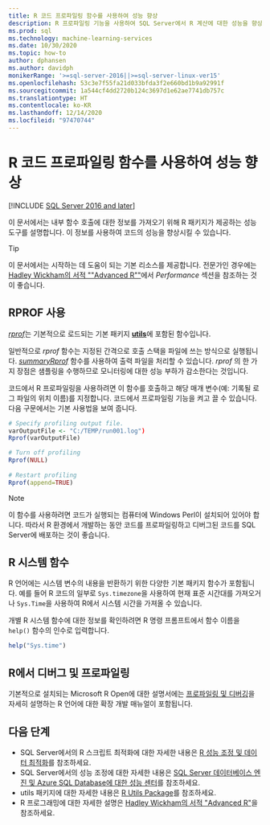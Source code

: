 ```yaml
---
title: R 코드 프로파일링 함수를 사용하여 성능 향상
description: R 프로파일링 기능을 사용하여 SQL Server에서 R 계산에 대한 성능을 향상하고 더 빠른 결과를 얻을 수 있는 유용한 정보를 수집합니다. *rprof* 함수는 내부 함수 호출에 대한 정보를 수집하고 반환합니다.
ms.prod: sql
ms.technology: machine-learning-services
ms.date: 10/30/2020
ms.topic: how-to
author: dphansen
ms.author: davidph
monikerRange: '>=sql-server-2016||>=sql-server-linux-ver15'
ms.openlocfilehash: 53c3e7f55fa21d033bfda3f2e660bd1b9a92991f
ms.sourcegitcommit: 1a544cf4dd2720b124c3697d1e62ae7741db757c
ms.translationtype: HT
ms.contentlocale: ko-KR
ms.lasthandoff: 12/14/2020
ms.locfileid: "97470744"
---
```

# <a name="use-r-code-profiling-functions-to-improve-performance"></a>R 코드 프로파일링 함수를 사용하여 성능 향상
[!INCLUDE [SQL Server 2016 and later](../../includes/applies-to-version/sqlserver2016.md)]

이 문서에서는 내부 함수 호출에 대한 정보를 가져오기 위해 R 패키지가 제공하는 성능 도구를 설명합니다. 이 정보를 사용하여 코드의 성능을 향상시킬 수 있습니다.

> [!TIP]
> 이 문서에서는 시작하는 데 도움이 되는 기본 리소스를 제공합니다. 전문가인 경우에는 [Hadley Wickham의 서적 ""Advanced R""](http://adv-r.had.co.nz)에서 *Performance* 섹션을 참조하는 것이 좋습니다.

## <a name="using-rprof"></a>RPROF 사용

[*rprof*](https://www.rdocumentation.org/packages/utils/versions/3.5.1/topics/Rprof)는 기본적으로 로드되는 기본 패키지 [**utils**](https://www.rdocumentation.org/packages/utils/versions/3.5.1)에 포함된 함수입니다. 

일반적으로 *rprof* 함수는 지정된 간격으로 호출 스택을 파일에 쓰는 방식으로 실행됩니다. [*summaryRprof*](https://www.rdocumentation.org/packages/utils/versions/3.5.1/topics/summaryRprof) 함수를 사용하여 출력 파일을 처리할 수 있습니다. *rprof* 의 한 가지 장점은 샘플링을 수행하므로 모니터링에 대한 성능 부하가 감소한다는 것입니다.

코드에서 R 프로파일링을 사용하려면 이 함수를 호출하고 해당 매개 변수(예: 기록될 로그 파일의 위치 이름)를 지정합니다. 코드에서 프로파일링 기능을 켜고 끌 수 있습니다. 다음 구문에서는 기본 사용법을 보여 줍니다. 

```R
# Specify profiling output file.
varOutputFile <- "C:/TEMP/run001.log")
Rprof(varOutputFile)

# Turn off profiling
Rprof(NULL)
    
# Restart profiling
Rprof(append=TRUE)
```

> [!NOTE]
> 이 함수를 사용하려면 코드가 실행되는 컴퓨터에 Windows Perl이 설치되어 있어야 합니다. 따라서 R 환경에서 개발하는 동안 코드를 프로파일링하고 디버그된 코드를 SQL Server에 배포하는 것이 좋습니다.  


## <a name="r-system-functions"></a>R 시스템 함수

R 언어에는 시스템 변수의 내용을 반환하기 위한 다양한 기본 패키지 함수가 포함됩니다. 예를 들어 R 코드의 일부로 `Sys.timezone`을 사용하여 현재 표준 시간대를 가져오거나 `Sys.Time`을 사용하여 R에서 시스템 시간을 가져올 수 있습니다. 

개별 R 시스템 함수에 대한 정보를 확인하려면 R 명령 프롬프트에서 함수 이름을 `help()` 함수의 인수로 입력합니다.

```R
help("Sys.time")
```

## <a name="debugging-and-profiling-in-r"></a>R에서 디버그 및 프로파일링

기본적으로 설치되는 Microsoft R Open에 대한 설명서에는 [프로파일링 및 디버깅](https://cran.r-project.org/doc/manuals/r-release/R-exts.html#Debugging)을 자세히 설명하는 R 언어에 대한 확장 개발 매뉴얼이 포함됩니다.

## <a name="next-steps"></a>다음 단계

+ SQL Server에서의 R 스크립트 최적화에 대한 자세한 내용은 [R 성능 조정 및 데이터 최적화](r-and-data-optimization-r-services.md)를 참조하세요.
+ SQL Server에서의 성능 조정에 대한 자세한 내용은 [SQL Server 데이터베이스 엔진 및 Azure SQL Database에 대한 성능 센터](/sql/relational-databases/performance/performance-center-for-sql-server-database-engine-and-azure-sql-database)를 참조하세요.
+ utils 패키지에 대한 자세한 내용은 [R Utils Package](https://www.rdocumentation.org/packages/utils/versions/3.5.1)를 참조하세요.
+ R 프로그래밍에 대한 자세한 설명은 [Hadley Wickham의 서적 "Advanced R"](http://adv-r.had.co.nz)을 참조하세요.
